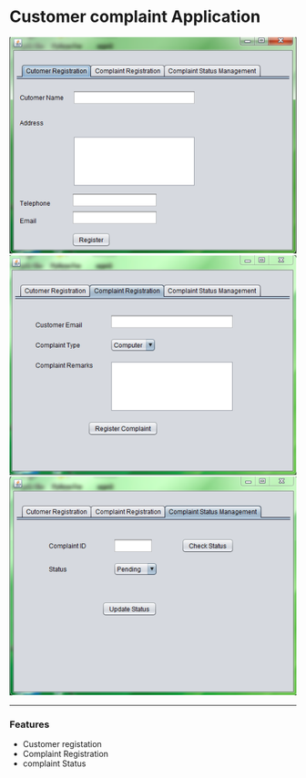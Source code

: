 # Customer complaint Application


<div align="center">
<img src="./Images/img1.PNG">
<img src="./Images/img2.PNG">
<img src="./Images/img3.PNG">
</div>

-------------------------------------------

### Features
- Customer registation
- Complaint Registration
- complaint Status





